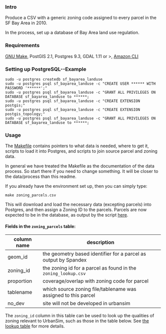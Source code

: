 ### Intro 

Produce a CSV with a generic zoning code assigned to every parcel in the SF Bay Area in 2010. 

In the process, set up a database of Bay Area land use regulation.

### Requirements

[GNU Make](http://bost.ocks.org/mike/make/), PostGIS 2.1, Postgres 9.3, GDAL 1.11 or >, [Amazon CLI](https://aws.amazon.com/cli/)

### Setting up PostgreSQL--Example

```
sudo -u postgres createdb sf_bayarea_landuse
sudo -u postgres psql sf_bayarea_landuse -c "CREATE USER ****** WITH PASSWORD '******';"
sudo -u postgres psql sf_bayarea_landuse -c "GRANT ALL PRIVILEGES ON DATABASE sf_bayarea_landuse to ******;
sudo -u postgres psql sf_bayarea_landuse -c "CREATE EXTENSION postgis;"
sudo -u postgres psql sf_bayarea_landuse -c "CREATE EXTENSION postgis_topology;"
sudo -u postgres psql sf_bayarea_landuse -c "GRANT ALL PRIVILEGES ON DATABASE sf_bayarea_landuse to ******;
```

### Usage

The [Makefile](https://github.com/MetropolitanTransportationCommission/zoning/blob/master/Makefile) contains pointers to what data is needed, where to get it, scripts to load it into Postgres, and scripts to join source parcel and zoning data.

In general we have treated the Makefile as the documentation of the data process. So start there if you need to change something. It will be closer to the data/process than this readme.

If you already have the environment set up, then you can simply type:

`make zoning_parcels.csv`  

This will download and load the necessary data (excepting parcels) into Postgres, and then assign a Zoning ID to the parcels. Parcels are now expected to be in the database, as output by the script [here](https://github.com/MetropolitanTransportationCommission/bayarea_urbansim/blob/master/data_regeneration/run.py).

#### Fields in the `zoning_parcels` table:

column name|description
----------|------------
geom_id|the geometry based identifier for a parcel as output by Spandex
zoning_id|the zoning id for a parcel as found in the `zoning_lookup.csv`
proportion|coverage/overlap with zoning code for parcel
tablename|which source zoning file/tablename was assigned to this parcel
no_dev|site will not be developed in urbansim

The `zoning_id` column in this table can be used to look up the qualities of zoning relevant to UrbanSim, such as those in the table below. See [the lookup table](https://github.com/synthicity/bayarea_urbansim/blob/master/data/zoning_lookup.csv) for more details.

